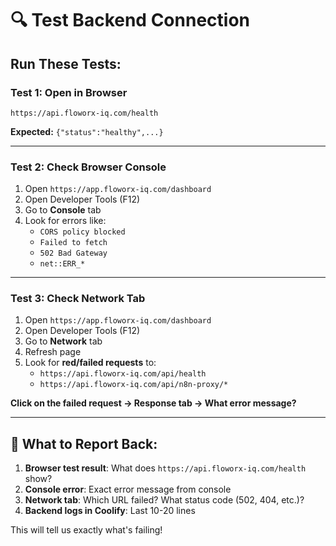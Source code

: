 # 🔍 Test Backend Connection

## Run These Tests:

### Test 1: Open in Browser
```
https://api.floworx-iq.com/health
```
**Expected:** `{"status":"healthy",...}`

---

### Test 2: Check Browser Console
1. Open `https://app.floworx-iq.com/dashboard`
2. Open Developer Tools (F12)
3. Go to **Console** tab
4. Look for errors like:
   - `CORS policy blocked`
   - `Failed to fetch`
   - `502 Bad Gateway`
   - `net::ERR_*`

---

### Test 3: Check Network Tab
1. Open `https://app.floworx-iq.com/dashboard`
2. Open Developer Tools (F12)
3. Go to **Network** tab
4. Refresh page
5. Look for **red/failed requests** to:
   - `https://api.floworx-iq.com/api/health`
   - `https://api.floworx-iq.com/api/n8n-proxy/*`

**Click on the failed request → Response tab → What error message?**

---

## 🎯 What to Report Back:

1. **Browser test result**: What does `https://api.floworx-iq.com/health` show?
2. **Console error**: Exact error message from console
3. **Network tab**: Which URL failed? What status code (502, 404, etc.)?
4. **Backend logs in Coolify**: Last 10-20 lines

This will tell us exactly what's failing!

